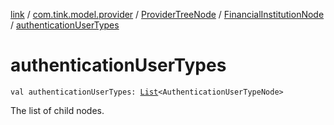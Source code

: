 [link](../../../index.md) / [com.tink.model.provider](../../index.md) / [ProviderTreeNode](../index.md) / [FinancialInstitutionNode](index.md) / [authenticationUserTypes](./authentication-user-types.md)

# authenticationUserTypes

`val authenticationUserTypes: `[`List`](https://kotlinlang.org/api/latest/jvm/stdlib/kotlin.collections/-list/index.html)`<AuthenticationUserTypeNode>`

The list of child nodes.

